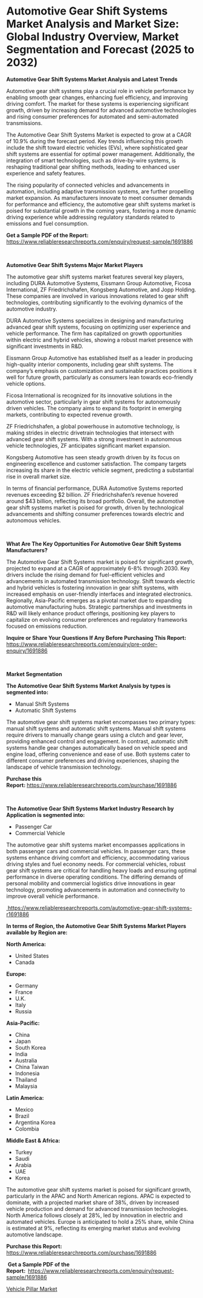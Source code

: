 <p><h1>Automotive Gear Shift Systems Market Analysis and Market Size: Global Industry Overview, Market Segmentation and Forecast (2025 to 2032)</h1></p><p><strong>Automotive Gear Shift Systems Market Analysis and Latest Trends</strong></p>
<p><p>Automotive gear shift systems play a crucial role in vehicle performance by enabling smooth gear changes, enhancing fuel efficiency, and improving driving comfort. The market for these systems is experiencing significant growth, driven by increasing demand for advanced automotive technologies and rising consumer preferences for automated and semi-automated transmissions.</p><p>The Automotive Gear Shift Systems Market is expected to grow at a CAGR of 10.9% during the forecast period. Key trends influencing this growth include the shift toward electric vehicles (EVs), where sophisticated gear shift systems are essential for optimal power management. Additionally, the integration of smart technologies, such as drive-by-wire systems, is reshaping traditional gear shifting methods, leading to enhanced user experience and safety features.</p><p>The rising popularity of connected vehicles and advancements in automation, including adaptive transmission systems, are further propelling market expansion. As manufacturers innovate to meet consumer demands for performance and efficiency, the automotive gear shift systems market is poised for substantial growth in the coming years, fostering a more dynamic driving experience while addressing regulatory standards related to emissions and fuel consumption.</p></p>
<p><strong>Get a Sample PDF of the Report:&nbsp;</strong> <a href="https://www.reliableresearchreports.com/enquiry/request-sample/1691886?utm_campaign=2216&utm_medium=2&utm_source=Github&utm_content=ia&utm_term=30032025&utm_id=automotive-gear-shift-systems">https://www.reliableresearchreports.com/enquiry/request-sample/1691886</a></p>
<p>&nbsp;</p>
<p><strong>Automotive Gear Shift Systems Major Market Players</strong></p>
<p><p>The automotive gear shift systems market features several key players, including DURA Automotive Systems, Eissmann Group Automotive, Ficosa International, ZF Friedrichshafen, Kongsberg Automotive, and Jopp Holding. These companies are involved in various innovations related to gear shift technologies, contributing significantly to the evolving dynamics of the automotive industry.</p><p>DURA Automotive Systems specializes in designing and manufacturing advanced gear shift systems, focusing on optimizing user experience and vehicle performance. The firm has capitalized on growth opportunities within electric and hybrid vehicles, showing a robust market presence with significant investments in R&D.</p><p>Eissmann Group Automotive has established itself as a leader in producing high-quality interior components, including gear shift systems. The company’s emphasis on customization and sustainable practices positions it well for future growth, particularly as consumers lean towards eco-friendly vehicle options. </p><p>Ficosa International is recognized for its innovative solutions in the automotive sector, particularly in gear shift systems for autonomously driven vehicles. The company aims to expand its footprint in emerging markets, contributing to expected revenue growth.</p><p>ZF Friedrichshafen, a global powerhouse in automotive technology, is making strides in electric drivetrain technologies that intersect with advanced gear shift systems. With a strong investment in autonomous vehicle technologies, ZF anticipates significant market expansion.</p><p>Kongsberg Automotive has seen steady growth driven by its focus on engineering excellence and customer satisfaction. The company targets increasing its share in the electric vehicle segment, predicting a substantial rise in overall market size.</p><p>In terms of financial performance, DURA Automotive Systems reported revenues exceeding $2 billion. ZF Friedrichshafen’s revenue hovered around $43 billion, reflecting its broad portfolio. Overall, the automotive gear shift systems market is poised for growth, driven by technological advancements and shifting consumer preferences towards electric and autonomous vehicles.</p></p>
<p>&nbsp;</p>
<p><strong>What Are The Key Opportunities For Automotive Gear Shift Systems Manufacturers?</strong></p>
<p><p>The Automotive Gear Shift Systems market is poised for significant growth, projected to expand at a CAGR of approximately 6-8% through 2030. Key drivers include the rising demand for fuel-efficient vehicles and advancements in automated transmission technology. Shift towards electric and hybrid vehicles is fostering innovation in gear shift systems, with increased emphasis on user-friendly interfaces and integrated electronics. Regionally, Asia-Pacific emerges as a pivotal market due to expanding automotive manufacturing hubs. Strategic partnerships and investments in R&D will likely enhance product offerings, positioning key players to capitalize on evolving consumer preferences and regulatory frameworks focused on emissions reduction.</p></p>
<p><strong>Inquire or Share Your Questions If Any Before Purchasing This Report:</strong> <a href="https://www.reliableresearchreports.com/enquiry/pre-order-enquiry/1691886?utm_campaign=2216&utm_medium=2&utm_source=Github&utm_content=ia&utm_term=30032025&utm_id=automotive-gear-shift-systems">https://www.reliableresearchreports.com/enquiry/pre-order-enquiry/1691886</a></p>
<p>&nbsp;</p>
<p><strong>Market Segmentation</strong></p>
<p><strong>The Automotive Gear Shift Systems Market Analysis by types is segmented into:</strong></p>
<p><ul><li>Manual Shift Systems</li><li>Automatic Shift Systems</li></ul></p>
<p><p>The automotive gear shift systems market encompasses two primary types: manual shift systems and automatic shift systems. Manual shift systems require drivers to manually change gears using a clutch and gear lever, providing enhanced control and engagement. In contrast, automatic shift systems handle gear changes automatically based on vehicle speed and engine load, offering convenience and ease of use. Both systems cater to different consumer preferences and driving experiences, shaping the landscape of vehicle transmission technology.</p></p>
<p><strong>Purchase this Report:&nbsp;</strong><a href="https://www.reliableresearchreports.com/purchase/1691886?utm_campaign=2216&utm_medium=2&utm_source=Github&utm_content=ia&utm_term=30032025&utm_id=automotive-gear-shift-systems">https://www.reliableresearchreports.com/purchase/1691886</a></p>
<p>&nbsp;</p>
<p><strong>The Automotive Gear Shift Systems Market Industry Research by Application is segmented into:</strong></p>
<p><ul><li>Passenger Car</li><li>Commercial Vehicle</li></ul></p>
<p><p>The automotive gear shift systems market encompasses applications in both passenger cars and commercial vehicles. In passenger cars, these systems enhance driving comfort and efficiency, accommodating various driving styles and fuel economy needs. For commercial vehicles, robust gear shift systems are critical for handling heavy loads and ensuring optimal performance in diverse operating conditions. The differing demands of personal mobility and commercial logistics drive innovations in gear technology, promoting advancements in automation and connectivity to improve overall vehicle performance.</p></p>
<p><a href="https://www.reliableresearchreports.com/automotive-gear-shift-systems-r1691886?utm_campaign=2216&utm_medium=2&utm_source=Github&utm_content=ia&utm_term=30032025&utm_id=automotive-gear-shift-systems">&nbsp;https://www.reliableresearchreports.com/automotive-gear-shift-systems-r1691886</a></p>
<p><strong>In terms of Region, the Automotive Gear Shift Systems Market Players available by Region are:</strong></p>
<p>
    <p> <strong> North America: </strong>
        <ul>
            <li>United States</li>
            <li>Canada</li>
        </ul>
        </p> 
    <p> <strong> Europe: </strong>
        <ul>
            <li>Germany</li>
            <li>France</li>
            <li>U.K.</li>
            <li>Italy</li>
            <li>Russia</li>
        </ul>
        </p> 
    <p> <strong> Asia-Pacific: </strong>
        <ul>
            <li>China</li>
            <li>Japan</li>
            <li>South Korea</li>
            <li>India</li>
            <li>Australia</li>
            <li>China Taiwan</li>
            <li>Indonesia</li>
            <li>Thailand</li>
            <li>Malaysia</li>
        </ul>
        </p> 
    <p> <strong> Latin America: </strong>
        <ul>
            <li>Mexico</li>
            <li>Brazil</li>
            <li>Argentina Korea</li>
            <li>Colombia</li>
        </ul>
        </p> 
    <p> <strong> Middle East & Africa: </strong>
        <ul>
            <li>Turkey</li>
            <li>Saudi</li>
            <li>Arabia</li>
            <li>UAE</li>
            <li>Korea</li>
        </ul>
    </p>
    </p>
<p><p>The automotive gear shift systems market is poised for significant growth, particularly in the APAC and North American regions. APAC is expected to dominate, with a projected market share of 38%, driven by increased vehicle production and demand for advanced transmission technologies. North America follows closely at 28%, led by innovation in electric and automated vehicles. Europe is anticipated to hold a 25% share, while China is estimated at 9%, reflecting its emerging market status and evolving automotive landscape.</p></p>
<p><strong>Purchase this Report: </strong><a href="https://www.reliableresearchreports.com/purchase/1691886?utm_campaign=2216&utm_medium=2&utm_source=Github&utm_content=ia&utm_term=30032025&utm_id=automotive-gear-shift-systems">https://www.reliableresearchreports.com/purchase/1691886</a></p>
<p>&nbsp;<strong>Get a Sample PDF of the Report:&nbsp;&nbsp;</strong><a href="https://www.reliableresearchreports.com/enquiry/request-sample/1691886?utm_campaign=2216&utm_medium=2&utm_source=Github&utm_content=ia&utm_term=30032025&utm_id=automotive-gear-shift-systems">https://www.reliableresearchreports.com/enquiry/request-sample/1691886</a></p>
<p><strong></strong></p>
<p><p><a href="https://github.com/JubayerMia832/Market-Research-Report-List-2/blob/main/vehicle-pillar-market.md?utm_campaign=2216&utm_medium=2&utm_source=Github&utm_content=ia&utm_term=30032025&utm_id=automotive-gear-shift-systems">Vehicle Pillar Market</a></p></p>